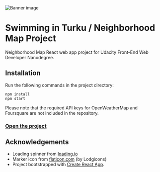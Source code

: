 <img src="http://www.lumous.com/swimming-in-turku/swimming-in-turku-banner.png" alt="Banner image">

# Swimming in Turku / Neighborhood Map Project

Neighborhood Map React web app project for Udacity Front-End Web Developer Nanodegree.

## Installation
Run the following commands in the project directory:
```
npm install
npm start
```
Please note that the required API keys for OpenWeatherMap and Foursquare are not included in the repository.

### <a href="https://www.lumous.com/swimming-in-turku/">Open the project</a>

## Acknowledgements
* Loading spinner from [loading.io](https://loading.io)
* Marker icon from [flaticon.com](https://www.flaticon.com/free-icon/swimming-pool-zone-marker_35005) (by Lodgicons)
* Project bootstrapped with [Create React App](https://github.com/facebookincubator/create-react-app).